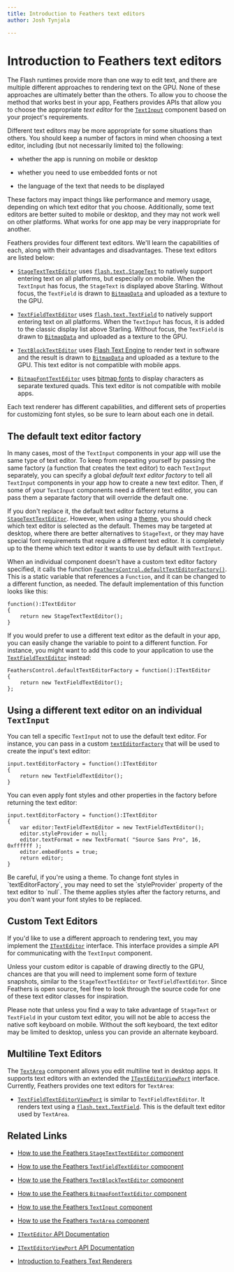 ```yaml
---
title: Introduction to Feathers text editors  
author: Josh Tynjala

---
```

# Introduction to Feathers text editors

The Flash runtimes provide more than one way to edit text, and there are multiple different approaches to rendering text on the GPU. None of these approaches are ultimately better than the others. To allow you to choose the method that works best in your app, Feathers provides APIs that allow you to choose the appropriate *text editor* for the [`TextInput`](text-input.html) component based on your project's requirements.

Different text editors may be more appropriate for some situations than others. You should keep a number of factors in mind when choosing a text editor, including (but not necessarily limited to) the following:

-   whether the app is running on mobile or desktop

-   whether you need to use embedded fonts or not

-   the language of the text that needs to be displayed

These factors may impact things like performance and memory usage, depending on which text editor that you choose. Additionally, some text editors are better suited to mobile or desktop, and they may not work well on other platforms. What works for one app may be very inappropriate for another.

Feathers provides four different text editors. We'll learn the capabilities of each, along with their advantages and disadvantages. These text editors are listed below:

-   [`StageTextTextEditor`](stage-text-text-editor.html) uses [`flash.text.StageText`](http://help.adobe.com/en_US/FlashPlatform/reference/actionscript/3/flash/text/StageText.html) to natively support entering text on all platforms, but especially on mobile. When the `TextInput` has focus, the `StageText` is displayed above Starling. Without focus, the `TextField` is drawn to [`BitmapData`](http://help.adobe.com/en_US/FlashPlatform/reference/actionscript/3/flash/display/BitmapData.html) and uploaded as a texture to the GPU.

-   [`TextFieldTextEditor`](text-field-text-editor.html) uses [`flash.text.TextField`](http://help.adobe.com/en_US/FlashPlatform/reference/actionscript/3/flash/text/TextField.html) to natively support entering text on all platforms. When the `TextInput` has focus, it is added to the classic display list above Starling. Without focus, the `TextField` is drawn to [`BitmapData`](http://help.adobe.com/en_US/FlashPlatform/reference/actionscript/3/flash/display/BitmapData.html) and uploaded as a texture to the GPU.

-   [`TextBlockTextEditor`](text-block-text-editor.html) uses [Flash Text Engine](http://help.adobe.com/en_US/as3/dev/WS9dd7ed846a005b294b857bfa122bd808ea6-8000.html) to render text in software and the result is drawn to [`BitmapData`](http://help.adobe.com/en_US/FlashPlatform/reference/actionscript/3/flash/display/BitmapData.html) and uploaded as a texture to the GPU. This text editor is not compatible with mobile apps.

-   [`BitmapFontTextEditor`](bitmap-font-text-editor.html) uses [bitmap fonts](http://wiki.starling-framework.org/manual/displaying_text#bitmap_fonts) to display characters as separate textured quads. This text editor is not compatible with mobile apps.

Each text renderer has different capabilities, and different sets of properties for customizing font styles, so be sure to learn about each one in detail.

## The default text editor factory

In many cases, most of the `TextInput` components in your app will use the same type of text editor. To keep from repeating yourself by passing the same factory (a function that creates the text editor) to each `TextInput` separately, you can specify a global *default text editor factory* to tell all `TextInput` components in your app how to create a new text editor. Then, if some of your `TextInput` components need a different text editor, you can pass them a separate factory that will override the default one.

If you don't replace it, the default text editor factory returns a [`StageTextTextEditor`](../api-reference/feathers/controls/text/StageTextTextEditor.html). However, when using a [theme](themes.html), you should check which text editor is selected as the default. Themes may be targeted at desktop, where there are better alternatives to `StageText`, or they may have special font requirements that require a different text editor. It is completely up to the theme which text editor it wants to use by default with `TextInput`.

When an individual component doesn't have a custom text editor factory specified, it calls the function [`FeathersControl.defaultTextEditorFactory()`](../api-reference/feathers/core/FeathersControl.html#defaultTextEditorFactory()). This is a static variable that references a `Function`, and it can be changed to a different function, as needed. The default implementation of this function looks like this:

``` code
function():ITextEditor
{
    return new StageTextTextEditor();
}
```

If you would prefer to use a different text editor as the default in your app, you can easily change the variable to point to a different function. For instance, you might want to add this code to your application to use the [`TextFieldTextEditor`](../api-reference/feathers/controls/text/TextFieldTextEditor.html) instead:

``` code
FeathersControl.defaultTextEditorFactory = function():ITextEditor
{
    return new TextFieldTextEditor();
};
```

## Using a different text editor on an individual `TextInput`

You can tell a specific `TextInput` not to use the default text editor. For instance, you can pass in a custom [`textEditorFactory`](../api-reference/feathers/controls/TextInput.html#textEditorFactory) that will be used to create the input's text editor:

``` code
input.textEditorFactory = function():ITextEditor
{
    return new TextFieldTextEditor();
}
```

You can even apply font styles and other properties in the factory before returning the text editor:

``` code
input.textEditorFactory = function():ITextEditor
{
    var editor:TextFieldTextEditor = new TextFieldTextEditor();
    editor.styleProvider = null;
    editor.textFormat = new TextFormat( "Source Sans Pro", 16, 0xffffff );
    editor.embedFonts = true;
    return editor;
}
```

<aside class="warn">Be careful, if you're using a theme. To change font styles in `textEditorFactory`, you may need to set the `styleProvider` property of the text editor to `null`. The theme applies styles after the factory returns, and you don't want your font styles to be replaced.</aside>

## Custom Text Editors

If you'd like to use a different approach to rendering text, you may implement the [`ITextEditor`](../api-reference/feathers/core/ITextEditor.html) interface. This interface provides a simple API for communicating with the `TextInput` component.

Unless your custom editor is capable of drawing directly to the GPU, chances are that you will need to implement some form of texture snapshots, similar to the `StageTextTextEditor` or `TextFieldTextEditor`. Since Feathers is open source, feel free to look through the source code for one of these text editor classes for inspiration.

Please note that unless you find a way to take advantage of `StageText` or `TextField` in your custom text editor, you will not be able to access the native soft keyboard on mobile. Without the soft keyboard, the text editor may be limited to desktop, unless you can provide an alternate keyboard.

## Multiline Text Editors

The [`TextArea`](text-area.html) component allows you edit multiline text in desktop apps. It supports text editors with an extended the [`ITextEditorViewPort`](../api-reference/feathers/controls/text/ITextEditorViewPort.html) interface. Currently, Feathers provides one text editors for `TextArea`:

-   [`TextFieldTextEditorViewPort`](../api-reference/feathers/controls/text/TextFieldTextEditorViewPort.html) is similar to `TextFieldTextEditor`. It renders text using a [`flash.text.TextField`](http://help.adobe.com/en_US/FlashPlatform/reference/actionscript/3/flash/text/TextField.html). This is the default text editor used by `TextArea`.

## Related Links

-   [How to use the Feathers `StageTextTextEditor` component](stage-text-text-editor.html)

-   [How to use the Feathers `TextFieldTextEditor` component](text-field-text-editor.html)

-   [How to use the Feathers `TextBlockTextEditor` component](text-block-text-editor.html)

-   [How to use the Feathers `BitmapFontTextEditor` component](bitmap-font-text-editor.html)

-   [How to use the Feathers `TextInput` component](text-input.html)

-   [How to use the Feathers `TextArea` component](text-area.html)

-   [`ITextEditor` API Documentation](../api-reference/feathers/core/ITextEditor.html)

-   [`ITextEditorViewPort` API Documentation](../api-reference/feathers/controls/text/ITextEditorViewPort.html)

-   [Introduction to Feathers Text Renderers](text-renderers.html)